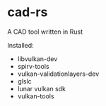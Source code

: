 # cad-rs

A CAD tool written in Rust

Installed:
* libvulkan-dev
* spirv-tools
* vulkan-validationlayers-dev
* glslc
* lunar vulkan sdk
* vulkan-tools


